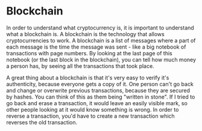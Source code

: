 # Blockchain
In order to understand what cryptocurrency is, it is important to understand what a blockchain is. A blockchain is the technology that allows cryptocurrencies to work. A blockchain is a list of messages where a part of each message is the time the message was sent - like a big notebook of transactions with page numbers. By looking at the last page of this notebook (or the last block in the blockchain), you can tell how much money a person has, by seeing all the transactions that took place.

A great thing about a blockchain is that it's very easy to verify it's authenticity, because everyone gets a copy of it. One person can't go back and change or overwrite previous transactions, because they are secured by hashes. You can think of this as them being "written in stone".  If I tried to go back and erase a transaction, it would leave an easily visible mark, so other people looking at it would know something is wrong. In order to reverse a transaction, you'd have to create a new transaction which reverses the old transaction.
